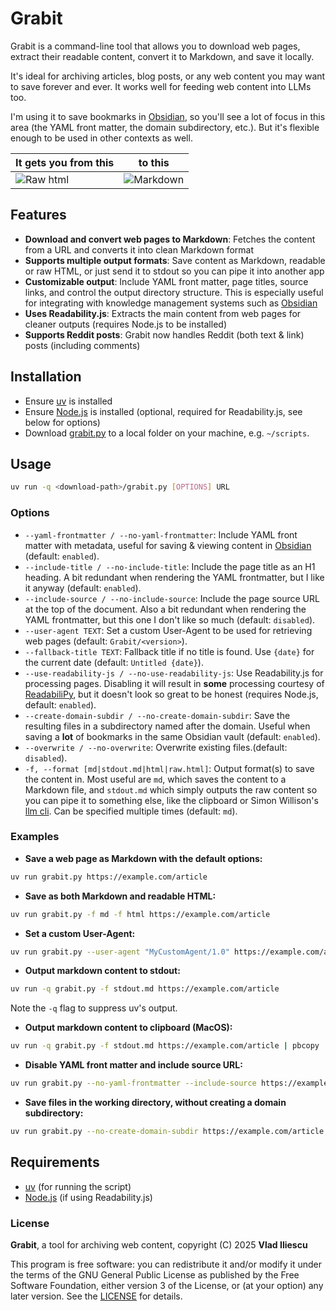 # Grabit

Grabit is a command-line tool that allows you to download web pages, extract their readable content, convert it to Markdown, and save it locally.

It's ideal for archiving articles, blog posts, or any web content you may want to save forever and ever. It works well for feeding web content into LLMs too.

I'm using it to save bookmarks in [Obsidian](https://obsidian.md/), so you'll see a lot of focus in this area (the YAML front matter, the domain subdirectory, etc.). But it's flexible enough to be used in other contexts as well.


| It gets you from this                                    | to this                                     |
|-------------------------------------------|-------------------------------------------|
| ![Raw html](https://vladiliescu.net/grabit-web-downloader/img/before.png "Before") | ![Markdown](https://vladiliescu.net/grabit-web-downloader/img/after.png "After") |



## Features

- **Download and convert web pages to Markdown**: Fetches the content from a URL and converts it into clean Markdown format
- **Supports multiple output formats**: Save content as Markdown, readable or raw HTML, or just send it to stdout so you can pipe it into another app
- **Customizable output**: Include YAML front matter, page titles, source links, and control the output directory structure. This is especially useful for integrating with knowledge management systems such as [Obsidian](https://obsidian.md/)
- **Uses Readability.js**: Extracts the main content from web pages for cleaner outputs (requires Node.js to be installed)
- **Supports Reddit posts**: Grabit now handles Reddit (both text & link) posts (including comments)

## Installation

- Ensure [uv](https://docs.astral.sh/uv/) is installed
- Ensure [Node.js](https://nodejs.org/) is installed (optional, required for Readability.js, see below for options)
- Download [grabit.py](https://github.com/vladiliescu/grabit/releases/latest/download/grabit.py) to a local folder on your machine, e.g. `~/scripts`.

## Usage

```sh
uv run -q <download-path>/grabit.py [OPTIONS] URL
```

### Options

- `--yaml-frontmatter / --no-yaml-frontmatter`: Include YAML front matter with metadata, useful for saving & viewing content in [Obsidian](https://obsidian.md) (default: `enabled`).
- `--include-title / --no-include-title`: Include the page title as an H1 heading. A bit redundant when rendering the YAML frontmatter, but I like it anyway (default: `enabled`).
- `--include-source / --no-include-source`: Include the page source URL at the top of the document. Also a bit redundant when rendering the YAML frontmatter, but this one I don't like so much (default: `disabled`).
- `--user-agent TEXT`: Set a custom User-Agent to be used for retrieving web pages (default: `Grabit/<version>`).
- `--fallback-title TEXT`: Fallback title if no title is found. Use `{date}` for the current date (default: `Untitled {date}`).
- `--use-readability-js / --no-use-readability-js`: Use Readability.js for processing pages. Disabling it will result in **some** processing courtesy of [ReadabiliPy](https://github.com/alan-turing-institute/ReadabiliPy), but it doesn't look so great to be honest (requires Node.js, default: `enabled`).
- `--create-domain-subdir / --no-create-domain-subdir`: Save the resulting files in a subdirectory named after the domain. Useful when saving a **lot** of bookmarks in the same Obsidian vault (default: `enabled`).
- `--overwrite / --no-overwrite`: Overwrite existing files.(default: `disabled`).
- `-f, --format [md|stdout.md|html|raw.html]`: Output format(s) to save the content in. Most useful are `md`, which saves the content to a Markdown file, and `stdout.md` which simply outputs the raw content so you can pipe it to something else, like the clipboard or Simon Willison's [llm cli](https://github.com/simonw/llm). Can be specified multiple times (default: `md`).


### Examples

- **Save a web page as Markdown with the default options:**
```sh
uv run grabit.py https://example.com/article
```

- **Save as both Markdown and readable HTML:**
```sh
uv run grabit.py -f md -f html https://example.com/article
```

- **Set a custom User-Agent:**
```sh
uv run grabit.py --user-agent "MyCustomAgent/1.0" https://example.com/article 
```

- **Output markdown content to stdout:**
```sh
uv run -q grabit.py -f stdout.md https://example.com/article
```
Note the `-q` flag to suppress uv's output.

- **Output markdown content to clipboard (MacOS):**
```sh
uv run -q grabit.py -f stdout.md https://example.com/article | pbcopy
```

- **Disable YAML front matter and include source URL:**
```sh
uv run grabit.py --no-yaml-frontmatter --include-source https://example.com/article
```

- **Save files in the working directory, without creating a domain subdirectory:**
```sh
uv run grabit.py --no-create-domain-subdir https://example.com/article
```

## Requirements

- [uv](https://docs.astral.sh/uv/) (for running the script)
- [Node.js](https://nodejs.org) (if using Readability.js)

### License

**Grabit**, a tool for archiving web content, copyright (C) 2025  **Vlad Iliescu**

This program is free software: you can redistribute it and/or modify it under the terms of the GNU General Public License as published by the Free Software Foundation, either version 3 of the License, or (at your option) any later version. See the [LICENSE](./LICENSE) for details.

